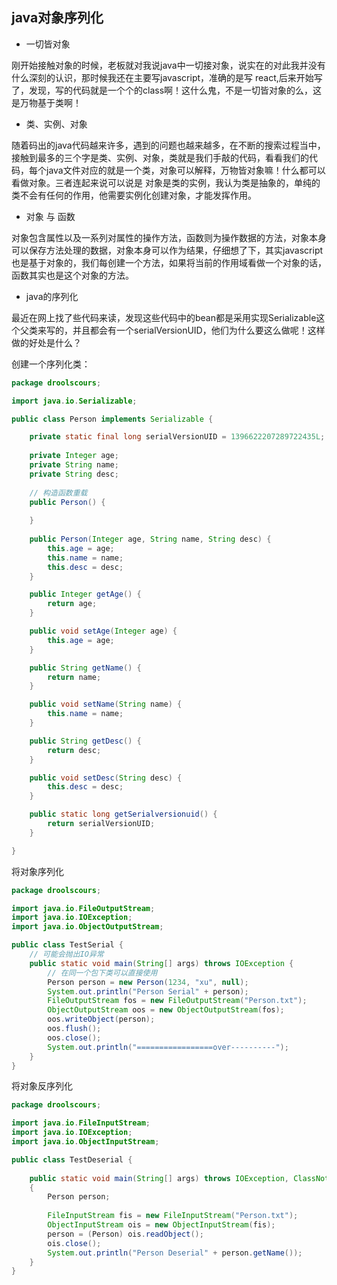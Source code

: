 ## java对象序列化

- 一切皆对象

刚开始接触对象的时候，老板就对我说java中一切接对象，说实在的对此我并没有什么深刻的认识，那时候我还在主要写javascript，准确的是写 react,后来开始写了，发现，写的代码就是一个个的class啊！这什么鬼，不是一切皆对象的么，这是万物基于类啊！

- 类、实例、对象

随着码出的java代码越来许多，遇到的问题也越来越多，在不断的搜索过程当中，接触到最多的三个字是类、实例、对象，类就是我们手敲的代码，看看我们的代码，每个java文件对应的就是一个类，对象可以解释，万物皆对象嘛！什么都可以看做对象。三者连起来说可以说是 对象是类的实例，我认为类是抽象的，单纯的类不会有任何的作用，他需要实例化创建对象，才能发挥作用。

- 对象 与 函数

对象包含属性以及一系列对属性的操作方法，函数则为操作数据的方法，对象本身可以保存方法处理的数据，对象本身可以作为结果，仔细想了下，其实javascript也是基于对象的，我们每创建一个方法，如果将当前的作用域看做一个对象的话，函数其实也是这个对象的方法。

- java的序列化

最近在网上找了些代码来读，发现这些代码中的bean都是采用实现Serializable这个父类来写的，并且都会有一个serialVersionUID，他们为什么要这么做呢！这样做的好处是什么？

创建一个序列化类：

````java
package droolscours;

import java.io.Serializable;

public class Person implements Serializable {

	private static final long serialVersionUID = 1396622207289722435L;
	
	private Integer age;
	private String name;
	private String desc;
	
	// 构造函数重载
	public Person() {
		
	}
	
	public Person(Integer age, String name, String desc) {
		this.age = age;
		this.name = name;
		this.desc = desc;
	}

	public Integer getAge() {
		return age;
	}

	public void setAge(Integer age) {
		this.age = age;
	}

	public String getName() {
		return name;
	}

	public void setName(String name) {
		this.name = name;
	}

	public String getDesc() {
		return desc;
	}

	public void setDesc(String desc) {
		this.desc = desc;
	}

	public static long getSerialversionuid() {
		return serialVersionUID;
	}

}
````

将对象序列化

````java
package droolscours;

import java.io.FileOutputStream;
import java.io.IOException;
import java.io.ObjectOutputStream;

public class TestSerial {
	// 可能会抛出IO异常
	public static void main(String[] args) throws IOException {
		// 在同一个包下类可以直接使用
		Person person = new Person(1234, "xu", null);
		System.out.println("Person Serial" + person);
		FileOutputStream fos = new FileOutputStream("Person.txt");
		ObjectOutputStream oos = new ObjectOutputStream(fos);
		oos.writeObject(person);
		oos.flush();
		oos.close();
		System.out.println("=================over----------");
	}
}
````

将对象反序列化

````java
package droolscours;

import java.io.FileInputStream;
import java.io.IOException;
import java.io.ObjectInputStream;

public class TestDeserial {
	
    public static void main(String[] args) throws IOException, ClassNotFoundException
    {
        Person person;
 
        FileInputStream fis = new FileInputStream("Person.txt");
        ObjectInputStream ois = new ObjectInputStream(fis);
        person = (Person) ois.readObject();
        ois.close();
        System.out.println("Person Deserial" + person.getName());
    }
}

````

